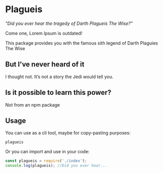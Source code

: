 # Plagueis
*"Did you ever hear the tragedy of Darth Plagueis The Wise?"*

Come one, Lorem Ipsum is outdated!

This package provides you with the famous sith legend of Darth Plaguies The Wise


## But I've never heard of it
I thought not. It’s not a story the Jedi would tell you.

## Is it possible to learn this power?
Not from an npm package

## Usage
You can use as a cli tool, maybe for copy-pasting purposes:
```
plagueis
```

Or you can import and use in your code:
```js
const plagueis = require('./index');
console.log(plagueis); //Did you ever hear...
```